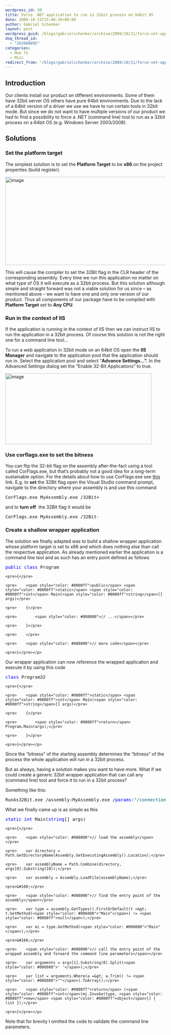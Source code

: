 ```yaml
---
wordpress_id: 30
title: Force .NET application to run in 32bit process on 64bit OS
date: 2009-10-21T15:40:36+00:00
author: Gabriel Schenker
layout: post
wordpress_guid: /blogs/gabrielschenker/archive/2009/10/21/force-net-application-to-run-in-32bit-process-on-64bit-os.aspx
dsq_thread_id:
  - "263908892"
categories:
  - How To
  - Misc
redirect_from: "/blogs/gabrielschenker/archive/2009/10/21/force-net-application-to-run-in-32bit-process-on-64bit-os.aspx/"
---
```

## Introduction

Our clients install our product on different environments. Some of them have 32bit server OS others have pure 64bit environments. Due to the lack of a 64bit version of a driver we use we have to run certain tools in 32bit mode. But since we do not want to have multiple versions of our product we had to find a possibility to force a .NET (command line) tool to run as a 32bit process on a 64bit OS (e.g. Windows Server 2003/2008).

## Solutions

### Set the platform target

The simplest solution is to set the **Platform Target** to be **x86** on the project properties (build register). 

[<img style="border-bottom: 0px;border-left: 0px;border-top: 0px;border-right: 0px" border="0" alt="image" src="https://lostechies.com/content/gabrielschenker/uploads/2011/03/image_thumb_2EEC8568.png" width="520" height="276" />](https://lostechies.com/content/gabrielschenker/uploads/2011/03/image_56930192.png) 

This will cause the compiler to set the 32Bit flag in the CLR header of the corresponding assembly. Every time we run this application no matter on what type of OS it will execute as a 32bit process. But this solution although simple and straight forward was not a viable solution for us since – as mentioned above – we want to have one and only one version of our product. Thus all components of our package have to be compiled with **Platform Target** set to **Any CPU**.

### Run in the context of IIS

If the application is running in the context of IIS then we can instruct IIS to run the application in a 32bit process. Of course this solution is not the right one for a command line tool…

To run a web application in 32bit mode on an 64bit OS open the **IIS Manager** and navigate to the application pool that the application should run in. Select the application pool and select “**Advance Settings…”.** In the Advanced Settings dialog set the “Enable 32-Bit Applications” to true.

[<img style="border-bottom: 0px;border-left: 0px;border-top: 0px;border-right: 0px" border="0" alt="image" src="https://lostechies.com/content/gabrielschenker/uploads/2011/03/image_thumb_7BB04BFE.png" width="459" height="222" />](https://lostechies.com/content/gabrielschenker/uploads/2011/03/image_6A3FEB26.png) 

### Use corflags.exe to set the bitness

You can flip the 32-bit flag on the assembly after-the-fact using a tool called CorFlags.exe, but that&#8217;s probably not a good idea for a long-term sustainable option. For the details about how to use CorFlags.exe see [this](http://msdn.microsoft.com/en-us/library/ms164699%28VS.80%29.aspx) link. E.g. to **set** the 32Bit flag open the Visual Studio command prompt, navigate to the directory where your assembly is and use this command

<div>
  <div>
    <pre>CorFlags.exe MyAssembly.exe /32Bit+</pre></p>
  </div>
</div>

and to **turn off**&#160; the 32Bit flag it would be

<div>
  <div>
    <pre>CorFlags.exe MyAssembly.exe /32Bit-</pre></p>
  </div>
</div>

### Create a shallow wrapper application

The solution we finally adapted was to build a shallow wrapper application whose platform target is set to x86 and which does nothing else than call the respective application. As already mentioned earlier the application is a command line tool and as such has an entry point defined as follows

<div>
  <div>
    <pre><span style="color: #0000ff">public</span> <span style="color: #0000ff">class</span> Program</pre>
    
    <pre>{</pre>
    
    <pre>    <span style="color: #0000ff">public</span> <span style="color: #0000ff">static</span> <span style="color: #0000ff">int</span> Main(<span style="color: #0000ff">string</span>[] args)</pre>
    
    <pre>    {</pre>
    
    <pre>        <span style="color: #008000">// ...</span></pre>
    
    <pre>    }</pre>
    
    <pre>    </pre>
    
    <pre>    <span style="color: #008000">// more code</span></pre>
    
    <pre>}</pre></p>
  </div>
</div>

Our wrapper application can now reference the wrapped application and execute it by using this code

<div>
  <div>
    <pre><span style="color: #0000ff">class</span> Program32</pre>
    
    <pre>{</pre>
    
    <pre>    <span style="color: #0000ff">static</span> <span style="color: #0000ff">int</span> Main(<span style="color: #0000ff">string</span>[] args)</pre>
    
    <pre>    {</pre>
    
    <pre>        <span style="color: #0000ff">return</span> Program.Main(args);</pre>
    
    <pre>    }</pre>
    
    <pre>}</pre></p>
  </div>
</div>

<div>
  Since the “bitness” of the starting assembly determines the “bitness” of the process the whole application will run in a 32bit process.
</div></p> </p> 

But as always, having a solution makes you want to have more. What if we could create a generic 32bit wrapper application that can call any (command line) tool and force it to run in a 32bit process?

Something like this:

<div>
  <div>
    <pre>RunAs32Bit.exe /assembly:MyAssembly.exe /<span style="color: #0000ff">params</span>:<span style="color: #006080">"/connection:Oracle1 /user:joe /numThreads:4"</span></pre></p>
  </div>
</div>

What we finally came up is as simple as this

<div>
  <div>
    <pre><span style="color: #0000ff">static</span> <span style="color: #0000ff">int</span> Main(<span style="color: #0000ff">string</span>[] args)</pre>
    
    <pre>{</pre>
    
    <pre>    <span style="color: #008000">// load the assembly</span></pre>
    
    <pre>    var directory = Path.GetDirectoryName(Assembly.GetExecutingAssembly().Location);</pre>
    
    <pre>    var assemblyName = Path.Combine(directory, args[0].Substring(10));</pre>
    
    <pre>    var assembly = Assembly.LoadFile(assemblyName);</pre>
    
    <pre>&#160;</pre>
    
    <pre>    <span style="color: #008000">// find the entry point of the assembly</span></pre>
    
    <pre>    var type = assembly.GetTypes().FirstOrDefault(t =&gt; t.GetMethod(<span style="color: #006080">"Main"</span>) != <span style="color: #0000ff">null</span>);</pre>
    
    <pre>    var mi = type.GetMethod(<span style="color: #006080">"Main"</span>);</pre>
    
    <pre>&#160;</pre>
    
    <pre>    <span style="color: #008000">// call the entry point of the wrapped assembly and forward the command line parameters</span></pre>
    
    <pre>    var arguments = args[1].Substring(8).Split(<span style="color: #006080">' '</span>);</pre>
    
    <pre>    var list = arguments.Where(a =&gt; a.Trim() != <span style="color: #006080">""</span>).ToArray();</pre>
    
    <pre>    <span style="color: #0000ff">return</span> (<span style="color: #0000ff">int</span>)mi.Invoke(type, <span style="color: #0000ff">new</span> <span style="color: #0000ff">object</span>[] { list });</pre>
    
    <pre>}</pre></p>
  </div>
</div>

Note that for brevity I omitted the code to validate the command line parameters.